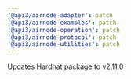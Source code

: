 ```yaml
---
'@api3/airnode-adapter': patch
'@api3/airnode-examples': patch
'@api3/airnode-operation': patch
'@api3/airnode-protocol': patch
'@api3/airnode-utilities': patch
---
```


Updates Hardhat package to v2.11.0
